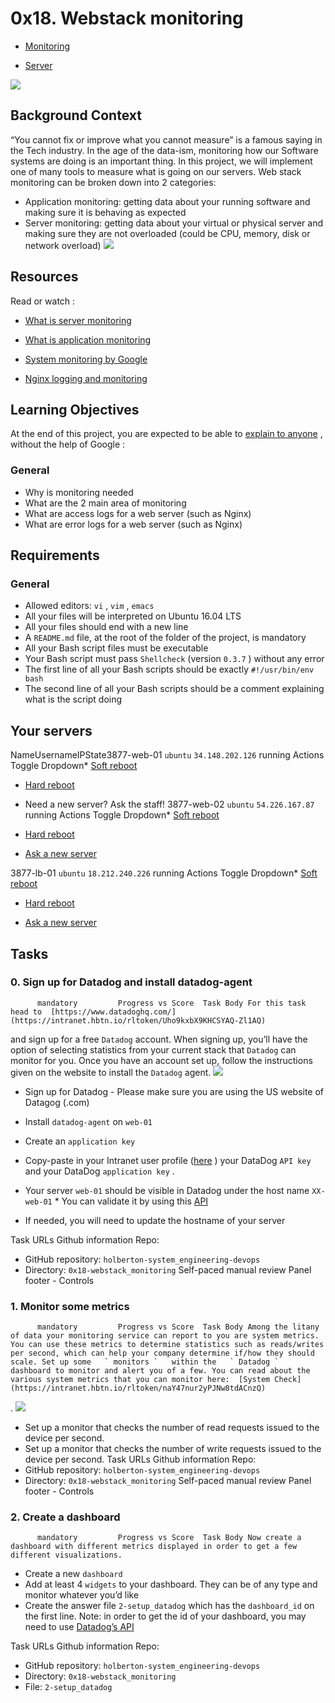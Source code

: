 # 0x18. Webstack monitoring


* [Monitoring](https://intranet.hbtn.io/concepts/13) 

* [Server](https://intranet.hbtn.io/concepts/67) 

 ![](https://s3.amazonaws.com/intranet-projects-files/holbertonschool-sysadmin_devops/281/hb3pAsO.png) 

## Background Context
“You cannot fix or improve what you cannot measure” is a famous saying in the Tech industry. In the age of the data-ism, monitoring how our Software systems are doing is an important thing. In this project, we will implement one of many tools to measure what is going on our servers.
Web stack monitoring can be broken down into 2 categories:
* Application monitoring: getting data about your running software and making sure it is behaving as expected
* Server monitoring: getting data about your virtual or physical server and making sure they are not overloaded (could be CPU, memory, disk or network overload)
 ![](https://s3.amazonaws.com/intranet-projects-files/holbertonschool-sysadmin_devops/281/ktCXnhE.jpg) 

## Resources
Read or watch :
* [What is server monitoring](https://intranet.hbtn.io/rltoken/m8e7smqRz3k4PUBnv0zB7g) 

* [What is application monitoring](https://intranet.hbtn.io/rltoken/fGzCCVr7lwNEvarE8u1HRQ) 

* [System monitoring by Google](https://intranet.hbtn.io/rltoken/h6WV2iIVUCL-atjFIu6TZA) 

* [Nginx logging and monitoring](https://intranet.hbtn.io/rltoken/ZUIlnid6NphRWIaGZ3MTZQ) 

## Learning Objectives
At the end of this project, you are expected to be able to  [explain to anyone](https://intranet.hbtn.io/rltoken/fg0tmIkt2x_pb-c2j_J4OQ) 
 ,  without the help of Google :
### General
* Why is monitoring needed
* What are the 2 main area of monitoring
* What are access logs for a web server (such as Nginx)
* What are error logs for a web server (such as Nginx)
## Requirements
### General
* Allowed editors:  ` vi ` ,  ` vim ` ,  ` emacs ` 
* All your files will be interpreted on Ubuntu 16.04 LTS
* All your files should end with a new line
* A  ` README.md `  file, at the root of the folder of the project, is mandatory
* All your Bash script files must be executable
* Your Bash script must pass  ` Shellcheck `  (version  ` 0.3.7 ` ) without any error
* The first line of all your Bash scripts should be exactly  ` #!/usr/bin/env bash ` 
* The second line of all your Bash scripts should be a comment explaining what is the script doing
## Your servers
NameUsernameIPState3877-web-01 ` ubuntu `  ` 34.148.202.126 ` running              Actions              Toggle Dropdown* [Soft reboot](https://intranet.hbtn.io/servers/8173/soft_reboot) 

* [Hard reboot](https://intranet.hbtn.io/servers/8173/hard_reboot) 

* Need a new server? Ask the staff!
3877-web-02 ` ubuntu `  ` 54.226.167.87 ` running              Actions              Toggle Dropdown* [Soft reboot](https://intranet.hbtn.io/servers/8035/soft_reboot) 

* [Hard reboot](https://intranet.hbtn.io/servers/8035/hard_reboot) 

* [
                    Ask a new server
](https://intranet.hbtn.io/servers/8035/ask_new) 

3877-lb-01 ` ubuntu `  ` 18.212.240.226 ` running              Actions              Toggle Dropdown* [Soft reboot](https://intranet.hbtn.io/servers/8036/soft_reboot) 

* [Hard reboot](https://intranet.hbtn.io/servers/8036/hard_reboot) 

* [
                    Ask a new server
](https://intranet.hbtn.io/servers/8036/ask_new) 

## Tasks
### 0. Sign up for Datadog and install datadog-agent
          mandatory         Progress vs Score  Task Body For this task head to  [https://www.datadoghq.com/](https://intranet.hbtn.io/rltoken/Uho9kxbX9KHCSYAQ-Zl1AQ) 
  and sign up for a free   ` Datadog `   account. When signing up, you’ll have the option of selecting statistics from your current stack that   ` Datadog `   can monitor for you. Once you have an account set up, follow the instructions given on the website to install the   ` Datadog `   agent. 
 ![](https://holbertonintranet.s3.amazonaws.com/uploads/medias/2019/6/6b0ea6345a6375437845.png?X-Amz-Algorithm=AWS4-HMAC-SHA256&X-Amz-Credential=AKIARDDGGGOU5BHMTQX4%2F20220606%2Fus-east-1%2Fs3%2Faws4_request&X-Amz-Date=20220606T211424Z&X-Amz-Expires=86400&X-Amz-SignedHeaders=host&X-Amz-Signature=927a3e7109aff90c1663cafbadb3d155b114822a8b265da9996bb9557d09023d) 

* Sign up for Datadog - Please make sure you are using the US website of Datagog (.com)
* Install  ` datadog-agent `  on  ` web-01 ` 
* Create an  ` application key ` 
* Copy-paste in your Intranet user profile ([here](https://intranet.hbtn.io/rltoken/2D6j3Y6G9c8o_t278-Cu_w) 
) your DataDog  ` API key `   and your DataDog  ` application key ` .
* Your server  ` web-01 `  should be visible in Datadog under the host name  ` XX-web-01 ` * You can validate it by using this [API](https://intranet.hbtn.io/rltoken/CyrSkrD0zPWXK4YBRRbTvw) 

* If needed, you will need to update the hostname of your server

 Task URLs  Github information Repo:
* GitHub repository:  ` holberton-system_engineering-devops ` 
* Directory:  ` 0x18-webstack_monitoring ` 
 Self-paced manual review  Panel footer - Controls 
### 1. Monitor some metrics
          mandatory         Progress vs Score  Task Body Among the litany of data your monitoring service can report to you are system metrics. You can use these metrics to determine statistics such as reads/writes per second, which can help your company determine if/how they should scale. Set up some   ` monitors `   within the   ` Datadog `   dashboard to monitor and alert you of a few. You can read about the various system metrics that you can monitor here:  [System Check](https://intranet.hbtn.io/rltoken/naY47nur2yPJNw8tdACnzQ) 
 .
 ![](https://holbertonintranet.s3.amazonaws.com/uploads/medias/2019/6/6a4551974aadc181e97a.png?X-Amz-Algorithm=AWS4-HMAC-SHA256&X-Amz-Credential=AKIARDDGGGOU5BHMTQX4%2F20220606%2Fus-east-1%2Fs3%2Faws4_request&X-Amz-Date=20220606T211424Z&X-Amz-Expires=86400&X-Amz-SignedHeaders=host&X-Amz-Signature=c1c080a3cd7daf826811b5bf94d364aeba9083b7253d8398613536e1555f65d0) 

* Set up a monitor that checks the number of read requests issued to the device per second.
* Set up a monitor that checks the number of write requests issued to the device per second.
 Task URLs  Github information Repo:
* GitHub repository:  ` holberton-system_engineering-devops ` 
* Directory:  ` 0x18-webstack_monitoring ` 
 Self-paced manual review  Panel footer - Controls 
### 2. Create a dashboard
          mandatory         Progress vs Score  Task Body Now create a dashboard with different metrics displayed in order to get a few different visualizations.
* Create a new  ` dashboard ` 
* Add at least 4  ` widgets `  to your dashboard. They can be of any type and monitor whatever you’d like
* Create the answer file  ` 2-setup_datadog `  which has the  ` dashboard_id `  on the first line. Note: in order to get the id of your dashboard, you may need to use [Datadog’s API](https://intranet.hbtn.io/rltoken/VrzQP39UUFMmAKZx0IZLuw) 

 Task URLs  Github information Repo:
* GitHub repository:  ` holberton-system_engineering-devops ` 
* Directory:  ` 0x18-webstack_monitoring ` 
* File:  ` 2-setup_datadog ` 
